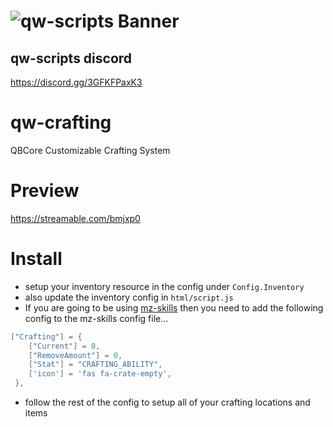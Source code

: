 # ![qw-scripts Banner](https://i.imgur.com/68jLFg3.png)

## qw-scripts discord 

<https://discord.gg/3GFKFPaxK3>

# qw-crafting
QBCore Customizable Crafting System

# Preview
https://streamable.com/bmjxp0

# Install
- setup your inventory resource in the config under `Config.Inventory`
- also update the inventory config in `html/script.js`
- If you are going to be using [mz-skills](https://github.com/MrZainRP/mz-skills) then you need to add the following config to the mz-skills config file...

```lua
["Crafting"] = {
    ["Current"] = 0,
    ["RemoveAmount"] = 0,
    ["Stat"] = "CRAFTING_ABILITY",
    ['icon'] = 'fas fa-crate-empty', 
 },
```
- follow the rest of the config to setup all of your crafting locations and items

